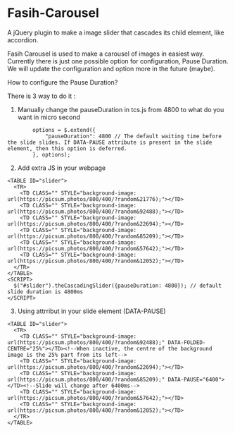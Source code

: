 # Fasih-Carousel
A jQuery plugin to make a image slider that cascades its child element, like accordion.

Fasih Carousel is used to make a carousel of images in easiest way. Currently there is just one possible option for configuration, Pause Duration. We will update the configuration and option more in the future (maybe).

How to configure the Pause Duration?

There is 3 way to do it :

1. Manually change the pauseDuration in tcs.js from 4800 to what do you want in micro second
```
		options = $.extend({
			"pauseDuration": 4800 // The default waiting time before the slide slides. If DATA-PAUSE attribute is present in the slide element, then this option is deferred.
		}, options);
```
2. Add extra JS in your webpage 
```
<TABLE ID="slider">
  <TR>
    <TD CLASS="" STYLE="background-image: url(https://picsum.photos/800/400/?random&21776);"></TD>
    <TD CLASS="" STYLE="background-image: url(https://picsum.photos/800/400/?random&92488);"></TD>
    <TD CLASS="" STYLE="background-image: url(https://picsum.photos/800/400/?random&22694);"></TD>
    <TD CLASS="" STYLE="background-image: url(https://picsum.photos/800/400/?random&85209);"></TD>
    <TD CLASS="" STYLE="background-image: url(https://picsum.photos/800/400/?random&57642);"></TD>
    <TD CLASS="" STYLE="background-image: url(https://picsum.photos/800/400/?random&12052);"></TD>
  </TR>
</TABLE>
<SCRIPT>
  $("#slider").theCascadingSlider({pauseDuration: 4800}); // default slide duration is 4800ms
</SCRIPT>
```
3. Using attrribut in your slide element (DATA-PAUSE)
```
<TABLE ID="slider">
  <TR>
    <TD CLASS="" STYLE="background-image: url(https://picsum.photos/800/400/?random&92488);" DATA-FOLDED-CENTRE="25%"></TD><!--When inactive, the centre of the background image is the 25% part from its left-->
    <TD CLASS="" STYLE="background-image: url(https://picsum.photos/800/400/?random&22694);"></TD>
    <TD CLASS="" STYLE="background-image: url(https://picsum.photos/800/400/?random&85209);" DATA-PAUSE="6400"></TD><!--Slide will change after 6400ms-->
    <TD CLASS="" STYLE="background-image: url(https://picsum.photos/800/400/?random&57642);"></TD>
    <TD CLASS="" STYLE="background-image: url(https://picsum.photos/800/400/?random&12052);"></TD>
  </TR>
</TABLE>
```
